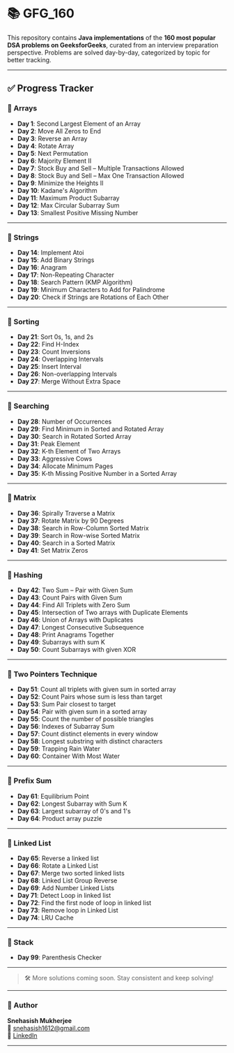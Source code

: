 # 📚 GFG_160

This repository contains **Java implementations** of the **160 most popular DSA problems on GeeksforGeeks**, curated from an interview preparation perspective. Problems are solved day-by-day, categorized by topic for better tracking.

---

## ✅ Progress Tracker

### 📂 Arrays

- **Day 1**: Second Largest Element of an Array  
- **Day 2**: Move All Zeros to End  
- **Day 3**: Reverse an Array  
- **Day 4**: Rotate Array  
- **Day 5**: Next Permutation  
- **Day 6**: Majority Element II  
- **Day 7**: Stock Buy and Sell – Multiple Transactions Allowed  
- **Day 8**: Stock Buy and Sell – Max One Transaction Allowed  
- **Day 9**: Minimize the Heights II  
- **Day 10**: Kadane's Algorithm  
- **Day 11**: Maximum Product Subarray  
- **Day 12**: Max Circular Subarray Sum  
- **Day 13**: Smallest Positive Missing Number  

---

### 📂 Strings

- **Day 14**: Implement Atoi  
- **Day 15**: Add Binary Strings  
- **Day 16**: Anagram  
- **Day 17**: Non-Repeating Character  
- **Day 18**: Search Pattern (KMP Algorithm)  
- **Day 19**: Minimum Characters to Add for Palindrome  
- **Day 20**: Check if Strings are Rotations of Each Other  

---

### 📂 Sorting

- **Day 21**: Sort 0s, 1s, and 2s  
- **Day 22**: Find H-Index  
- **Day 23**: Count Inversions  
- **Day 24**: Overlapping Intervals  
- **Day 25**: Insert Interval  
- **Day 26**: Non-overlapping Intervals  
- **Day 27**: Merge Without Extra Space  

---

### 📂 Searching

- **Day 28**: Number of Occurrences  
- **Day 29**: Find Minimum in Sorted and Rotated Array  
- **Day 30**: Search in Rotated Sorted Array  
- **Day 31**: Peak Element  
- **Day 32**: K-th Element of Two Arrays  
- **Day 33**: Aggressive Cows  
- **Day 34**: Allocate Minimum Pages  
- **Day 35**: K-th Missing Positive Number in a Sorted Array  

---

### 📂 Matrix

- **Day 36**: Spirally Traverse a Matrix  
- **Day 37**: Rotate Matrix by 90 Degrees  
- **Day 38**: Search in Row-Column Sorted Matrix  
- **Day 39**: Search in Row-wise Sorted Matrix  
- **Day 40**: Search in a Sorted Matrix  
- **Day 41**: Set Matrix Zeros  

---

### 📂 Hashing

- **Day 42**: Two Sum – Pair with Given Sum  
- **Day 43**: Count Pairs with Given Sum
- **Day 44**: Find All Triplets with Zero Sum
- **Day 45**: Intersection of Two arrays with Duplicate Elements
- **Day 46**: Union of Arrays with Duplicates
- **Day 47**: Longest Consecutive Subsequence
- **Day 48**: Print Anagrams Together
- **Day 49**: Subarrays with sum K
- **Day 50**: Count Subarrays with given XOR

---

### 📂 Two Pointers Technique

- **Day 51**: Count all triplets with given sum in sorted array
- **Day 52**: Count Pairs whose sum is less than target
- **Day 53**: Sum Pair closest to target
- **Day 54**: Pair with given sum in a sorted array
- **Day 55**: Count the number of possible triangles
- **Day 56**: Indexes of Subarray Sum
- **Day 57**: Count distinct elements in every window
- **Day 58**: Longest substring with distinct characters
- **Day 59**: Trapping Rain Water
- **Day 60**: Container With Most Water

---

### 📂 Prefix Sum

- **Day 61**: Equilibrium Point
- **Day 62**: Longest Subarray with Sum K
- **Day 63**: Largest subarray of 0's and 1's
- **Day 64**: Product array puzzle

---

### 📂 Linked List

- **Day 65**: Reverse a linked list
- **Day 66**: Rotate a Linked List
- **Day 67**: Merge two sorted linked lists
- **Day 68**: Linked List Group Reverse
- **Day 69**: Add Number Linked Lists
- **Day 71**: Detect Loop in linked list
- **Day 72**: Find the first node of loop in linked list
- **Day 73**: Remove loop in Linked List
- **Day 74**: LRU Cache

---

### 📂 Stack

- **Day 99**: Parenthesis Checker

---

> 🛠 More solutions coming soon. Stay consistent and keep solving!

---

### 📌 Author

**Snehasish Mukherjee**  
📧 [snehasish1612@gmail.com](mailto:snehasish1612@gmail.com)  
🔗 [LinkedIn](https://linkedin.com/in/snehasish1612)

---
